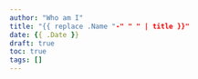 ```yaml
---
author: "Who am I"
title: "{{ replace .Name "-" " " | title }}"
date: {{ .Date }}
draft: true
toc: true
tags: []
---
```

